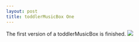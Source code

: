 ```yaml
---
layout: post
title: toddlerMusicBox One
---
```


The first version of a toddlerMusicBox is finished.
![](/tmb_one/tmb_003.JPG)

